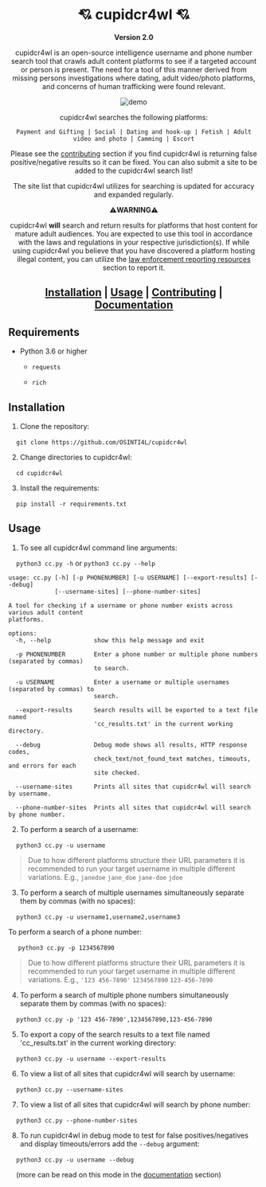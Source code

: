 <div align="center">

# 💘 cupidcr4wl 💘

**Version 2.0**

cupidcr4wl is an open-source intelligence username and phone number search tool that crawls adult content platforms to see if a targeted account or person is present. The need for a tool of this manner derived from missing persons investigations where dating, adult video/photo platforms, and concerns of human trafficking were found relevant.

![demo](https://github.com/user-attachments/assets/e4fe1b7a-fa3e-4cf0-8321-8a926fc705c3)

cupidcr4wl searches the following platforms:

```Payment and Gifting | Social | Dating and hook-up | Fetish | Adult video and photo | Camming | Escort```

Please see the [contributing](https://github.com/OSINTI4L/cupidcr4wl/blob/main/.github/CONTRIBUTING.md) section if you find cupidcr4wl is returning false positive/negative results so it can be fixed. You can also submit a site to be added to the cupidcr4wl search list!


The site list that cupidcr4wl utilizes for searching is updated for accuracy and expanded regularly.

⚠️**WARNING**⚠️ 

cupidcr4wl **will** search and return results for platforms that host content for mature adult audiences. You are expected to use this tool in accordance with the laws and regulations in your respective jurisdiction(s). If while using cupidcr4wl you believe that you have discovered a platform hosting illegal content, you can utilize the [law enforcement reporting resources](https://github.com/OSINTI4L/cupidcr4wl/blob/main/.github/LEReportingResources.md) section to report it.

## [Installation](#installation) | [Usage](#usage) | [Contributing](https://github.com/OSINTI4L/cupidcr4wl/blob/main/.github/CONTRIBUTING.md) | [Documentation](https://github.com/OSINTI4L/cupidcr4wl/wiki)

</div>

## Requirements
- Python 3.6 or higher

  - ```requests```

  - ```rich```

## Installation

1) Clone the repository:

&nbsp;&nbsp;&nbsp;&nbsp;```git clone https://github.com/OSINTI4L/cupidcr4wl```


2) Change directories to cupidcr4wl:

&nbsp;&nbsp;&nbsp;&nbsp;```cd cupidcr4wl```


3) Install the requirements:

&nbsp;&nbsp;&nbsp;&nbsp;```pip install -r requirements.txt```

## Usage
1) To see all cupidcr4wl command line arguments:

&nbsp;&nbsp;&nbsp;&nbsp;```python3 cc.py -h``` or ```python3 cc.py --help```

```
usage: cc.py [-h] [-p PHONENUMBER] [-u USERNAME] [--export-results] [--debug]
             [--username-sites] [--phone-number-sites]

A tool for checking if a username or phone number exists across various adult content
platforms.

options:
  -h, --help            show this help message and exit
                        
  -p PHONENUMBER        Enter a phone number or multiple phone numbers (separated by commas)
                        to search.
                        
  -u USERNAME           Enter a username or multiple usernames (separated by commas) to
                        search.
                        
  --export-results      Search results will be exported to a text file named
                        'cc_results.txt' in the current working directory.
                        
  --debug               Debug mode shows all results, HTTP response codes,
                        check_text/not_found_text matches, timeouts, and errors for each
                        site checked.
                        
  --username-sites      Prints all sites that cupidcr4wl will search by username.
                        
  --phone-number-sites  Prints all sites that cupidcr4wl will search by phone number.
```
2) To perform a search of a username:

&nbsp;&nbsp;&nbsp;&nbsp;```python3 cc.py -u username```

>Due to how different platforms structure their URL parameters it is recommended to run your target username in multiple different variations. E.g., ```janedoe``` ```jane_doe``` ```jane-doe``` ```jdoe```

3) To perform a search of multiple usernames simultaneously separate them by commas (with no spaces):

&nbsp;&nbsp;&nbsp;&nbsp;```python3 cc.py -u username1,username2,username3```

To perform a search of a phone number:

&nbsp;&nbsp;&nbsp;&nbsp; ```python3 cc.py -p 1234567890```

>Due to how different platforms structure their URL parameters it is recommended to run your target username in multiple different variations. E.g., ```'123 456-7890'``` ```1234567890``` ```123-456-7890```

4) To perform a search of multiple phone numbers simultaneously separate them by commas (with no spaces):

&nbsp;&nbsp;&nbsp;&nbsp;```python3 cc.py -p '123 456-7890',1234567890,123-456-7890```

5) To export a copy of the search results to a text file named 'cc_results.txt' in the current working directory:

&nbsp;&nbsp;&nbsp;&nbsp;```python3 cc.py -u username --export-results```

6) To view a list of all sites that cupidcr4wl will search by username:

&nbsp;&nbsp;&nbsp;&nbsp;```python3 cc.py --username-sites```

7) To view a list of all sites that cupidcr4wl will search by phone number:

&nbsp;&nbsp;&nbsp;&nbsp;```python3 cc.py --phone-number-sites```

8) To run cupidcr4wl in debug mode to test for false positives/negatives and display timeouts/errors add the ```--debug``` argument:

&nbsp;&nbsp;&nbsp;&nbsp;```python3 cc.py -u username --debug```

&nbsp;&nbsp;&nbsp;&nbsp;(more can be read on this mode in the [documentation](https://github.com/OSINTI4L/cupidcr4wl/wiki/Usage-Options) section)
